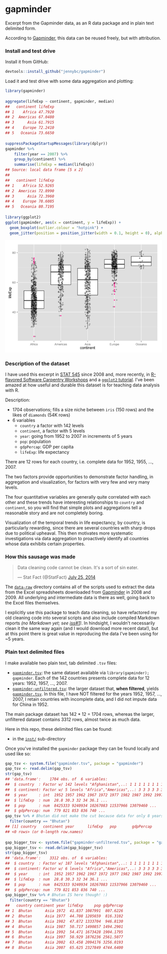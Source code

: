 gapminder
=========



Excerpt from the Gapminder data, as an R data package and in plain text delimited form.

According to [Gapminder](http://www.gapminder.org/data/), this data can be reused freely, but with attribution.

### Install and test drive

Install it from GitHub:


```r
devtools::install_github("jennybc/gapminder")
```

Load it and test drive with some data aggregation and plotting:


```r
library(gapminder)

aggregate(lifeExp ~ continent, gapminder, median)
##   continent lifeExp
## 1    Africa 47.7920
## 2  Americas 67.0480
## 3      Asia 61.7915
## 4    Europe 72.2410
## 5   Oceania 73.6650

suppressPackageStartupMessages(library(dplyr))
gapminder %>%
    filter(year == 2007) %>%
    group_by(continent) %>%
    summarise(lifeExp = median(lifeExp))
## Source: local data frame [5 x 2]
## 
##   continent lifeExp
## 1    Africa 52.9265
## 2  Americas 72.8990
## 3      Asia 72.3960
## 4    Europe 78.6085
## 5   Oceania 80.7195
    
library(ggplot2)
ggplot(gapminder, aes(x = continent, y = lifeExp)) +
  geom_boxplot(outlier.colour = "hotpink") +
  geom_jitter(position = position_jitter(width = 0.1, height = 0), alpha = 1/4)
```

![](./README_files/figure-html/test-drive.png) 

### Description of the dataset

I have used this excerpt in [STAT 545](http://stat545-ubc.github.io) since 2008 and, more recently, in [R-flavored Software Carpentry Workshops](http://jennybc.github.io/2014-05-12-ubc/) and a [`ggplot2` tutorial](https://github.com/jennybc/ggplot2-tutorial). I've been amazed at how useful and durable this dataset is for teaching data analysis with R.

Description:

  * 1704 observations; fills a size niche between `iris` (150 rows) and the likes of `diamonds` (54K rows)
  * 6 variables
    - `country` a factor with 142 levels
    - `continent`, a factor with 5 levels
    - `year`: going from 1952 to 2007 in increments of 5 years
    - `pop`: population
    - `gdpPercap`: GDP per capita
    - `lifeExp`: life expectancy

There are 12 rows for each country, i.e. complete data for 1952, 1955, ..., 2007.

The two factors provide opportunities to demonstrate factor handling, in aggregation and visualization, for factors with very few and very many levels.

The four quantitative variables are generally quite correlated with each other and these trends have interesting relationships to `country` and `continent`, so you will find that simple plots and aggregations tell a reasonable story and are not completely boring.

Visualization of the temporal trends in life expectancy, by country, is particularly rewarding, since there are several countries with sharp drops due to political upheaval. This then motivates more systematic investigations via data aggregation to proactively identify all countries whose data exhibits certain properties.

### How this sausage was made

<blockquote class="twitter-tweet" lang="en"><p>Data cleaning code cannot be clean. It&#39;s a sort of sin eater.</p>&mdash; Stat Fact (@StatFact) <a href="https://twitter.com/StatFact/status/492753200190341120">July 25, 2014</a></blockquote>

The [`data-raw`](data-raw) directory contains all of the scripts used to extract the data from the Excel spreadsheets downloaded from [Gapminder](http://www.gapminder.org) in 2008 and 2009. All underlying and intermediate data is there as well, going back to the Excel files themselves.

I explicitly use this package to teach data cleaning, so have refactored my old cleaning code into several scripts and also include compiled Markdown reports *(no Markdown yet; see [iss#1](https://github.com/jennybc/gapminder/issues/1))*. In hindsight, I wouldn't necessarily clean it the same way again (and I would download more recent data!), but at this point there is great value in reproducing the data I've been using for ~5 years.

### Plain text delimited files

I make available two plain text, tab delimited `.tsv` files:

  * [`gapminder.tsv`](inst/gapminder.tsv): the same dataset available via `library(gapminder); gapminder`. Each of the 142 countries presents complete data for 12 years: 1952, 1957, ..., 2007.
  * [`gapminder-unfiltered.tsv`](inst/gapminder-unfiltered.tsv): the larger dataset that, __when filtered__, yields [`gapminder.tsv`](inst/gapminder.tsv). In this file, I have NOT filtered for the years 1952, 1957, ..., 2007, I retain countries with incomplete data, and I did not impute data for China in 1952.
  
The main package dataset has 142 * 12 = 1704 rows, whereas the larger, unfiltered dataset contains 3312 rows, almost twice as much data.

Here in this repo, these delimited files can be found:

  * in the [`inst/`](inst) sub-directory
  
Once you've installed the `gapminder` package they can be found locally and used like so:
  

```r
gap_tsv <- system.file("gapminder.tsv", package = "gapminder")
gap_tsv <- read.delim(gap_tsv)
str(gap_tsv)
## 'data.frame':	1704 obs. of  6 variables:
##  $ country  : Factor w/ 142 levels "Afghanistan",..: 1 1 1 1 1 1 1 1 1 1 ...
##  $ continent: Factor w/ 5 levels "Africa","Americas",..: 3 3 3 3 3 3 3 3 3 3 ...
##  $ year     : int  1952 1957 1962 1967 1972 1977 1982 1987 1992 1997 ...
##  $ lifeExp  : num  28.8 30.3 32 34 36.1 ...
##  $ pop      : num  8425333 9240934 10267083 11537966 13079460 ...
##  $ gdpPercap: num  779 821 853 836 740 ...
gap_tsv %>% # Bhutan did not make the cut because data for only 8 years :(
  filter(country == "Bhutan")
## [1] country   continent year      lifeExp   pop       gdpPercap
## <0 rows> (or 0-length row.names)

gap_bigger_tsv <- system.file("gapminder-unfiltered.tsv", package = "gapminder")
gap_bigger_tsv <- read.delim(gap_bigger_tsv)
str(gap_bigger_tsv)
## 'data.frame':	3312 obs. of  6 variables:
##  $ country  : Factor w/ 187 levels "Afghanistan",..: 1 1 1 1 1 1 1 1 1 1 ...
##  $ continent: Factor w/ 6 levels "Africa","Americas",..: 3 3 3 3 3 3 3 3 3 3 ...
##  $ year     : int  1952 1957 1962 1967 1972 1977 1982 1987 1992 1997 ...
##  $ lifeExp  : num  28.8 30.3 32 34 36.1 ...
##  $ pop      : num  8425333 9240934 10267083 11537966 13079460 ...
##  $ gdpPercap: num  779 821 853 836 740 ...
gap_bigger_tsv %>% # Bhutan IS here though! :)
  filter(country == "Bhutan")
##   country continent year lifeExp     pop gdpPercap
## 1  Bhutan      Asia 1972  41.837 1087991  807.6226
## 2  Bhutan      Asia 1977  44.708 1205659  816.3102
## 3  Bhutan      Asia 1982  47.872 1333704  946.8130
## 4  Bhutan      Asia 1987  50.717 1490857 1494.2901
## 5  Bhutan      Asia 1992  54.471 1673428 1904.1795
## 6  Bhutan      Asia 1997  58.929 1876236 2561.5077
## 7  Bhutan      Asia 2002  63.458 2094176 3256.0193
## 8  Bhutan      Asia 2007  65.625 2327849 4744.6400
```

